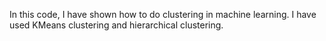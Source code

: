 In this code, I have shown how to do clustering in machine learning. I have used KMeans clustering and hierarchical clustering.

